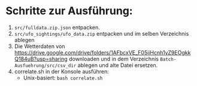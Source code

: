 # Schritte zur Ausführung:
1. ```src/fulldata.zip.json``` entpacken.
2. ```src/ufo_sightings/ufo_data.zip``` entpacken und im selben Verzeichnis ablegen
3. Die Wetterdaten von https://drive.google.com/drive/folders/1AFbcxVE_F05iiHcnh1yZ9EOgkkQ184uB?usp=sharing downloaden und in dem Verzeichnis ```Batch-Ausfuehrung/src/csv_dir``` ablegen und alte Datei ersetzen.
4. correlate.sh in der Konsole ausführen:
      - Unix-basiert: ```bash correlate.sh ```
  
